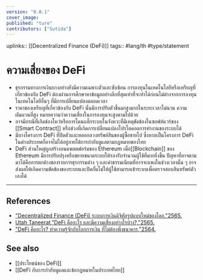 ```yaml
---
version: "0.0.1"
cover_image:
published: "ture"
contributors: ["Sutida"]
---
```

uplinks:: [[Decentralized Finance (DeFi)]]
tags:: #lang/th #type/statement

# ความเสี่ยงของ DeFi
- ธุรกรรมทางการเงินบางอย่างยังมีความเฉพาะตัวและซับซ้อน การลงทุนในเทคโนโลยีหรือเหรียญที่เกี่ยวข้องกับ DeFi ต้องผ่านการศึกษาหาข้อมูลอย่างลึกที่สุดเท่าที่จะทำได้ก่อนไม่ต่างจากการลงทุนในเทคโนโลยีอื่นๆ ที่มีการเปลี่ยนแปลงตลอดเวลา
- ราคาของเหรียญที่เกี่ยวข้องกับ DeFi นั้นมีการปรับตัวขึ้นมาสูงมากในระยะเวลาไม่นาน ความผันผวนที่สูง หมายความว่าความเสี่ยงในการลงทุนจะสูงตามไปด้วย
- อาจมีกรณีที่เกิดช่องโหว่หรือการโดนเเฮ็กระบบในจังหวะที่มีเหตุขัดข้องในซอฟท์แวร์ของ [[Smart Contract]] หรือช่วงที่เกิดการเปลี่ยนแปลงโปรโตคอลการทำงานของระบบได้
- มีบางโครงการ DeFi ที่ปิดตัวและหลอกลวงทรัพย์สินของผู้ซื้อขายไป ซึ่งหากเป็นโครงการ DeFi ในต่างประเทศก็อาจไม่ได้อยู่ภายใต้การกำกับดูแลตามกฎหมายของไทย 
- DeFi ส่วนใหญ่ถูกสร้างบนแพลตฟอร์มของ Ethereum เมื่อ[[Blockchain]] ของ Ethereum มีการปรับปรุงหรือขยายขนาดระบบให้รองรับจำนวนผู้ใช้ที่มากยิ่งขึ้น ปัญหาที่อาจตามมาได้คือการตกค้างของรายการธุรกรรมต่าง ๆ เเละค่าธรรมเนียมที่อาจจะแพงในช่วงเวลานั้น ๆ อาจส่งผลให้เกิดความขัดข้องของระบบและปิดกั้นไม่ให้ผู้ใช้สามารถเข้าระบบเพื่อตรวจสอบสินทรัพย์ตัวเองได้ 

---
## References
- ["Decentralized Finance (DeFi) ระบบการเงินดิจิทัลรูปแบบใหม่ของโลก,"2565.](https://zipmex.com/th/learn/decentralized-finance-defi-explained/)
- [Utah Taneerat,"DeFi คืออะไร และมีความเสี่ยงอย่างไรบ้าง?,"2565.](https://www.bitkub.com/blog/whatisdefi-f6dc6916c9a8)
- ["DeFi คืออะไร? ทำความรู้จักกับโลกการเงิน ที่ไม่ต้องพึ่งธนาคาร,"2564.](https://www.finnomena.com/bitcoinaddict/what-is-defi/)

## See also
- [[ประโยชน์ของ DeFi]]
- [[DeFi กับการกำกับดูแลและข้อกฎหมายในประเทศไทย]]

